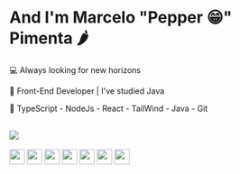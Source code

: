 <h1> And I'm Marcelo "Pepper 😁" Pimenta 🌶️</h1>
<div>
  <p> 💻 Always looking for new horizons </p>
  <p> 🤯 Front-End Developer | I've studied Java</p>
  <p> 📘 TypeScript - NodeJs - React - TailWind - Java - Git </p>
</div>
<br>
<div>
  <img src="https://github-readme-stats.vercel.app/api?username=marcelompimenta&show_icons=true&theme=dracula">
</div>
<br>
<div>
  <img width="27em" src="https://cdn.jsdelivr.net/gh/devicons/devicon/icons/javascript/javascript-original.svg" />
  <img width="27em" src="https://cdn.jsdelivr.net/gh/devicons/devicon/icons/html5/html5-original.svg" /> 
  <img width="27em" src="https://cdn.jsdelivr.net/gh/devicons/devicon/icons/css3/css3-original.svg" />
  <img width="27em" src="https://cdn.jsdelivr.net/gh/devicons/devicon/icons/nodejs/nodejs-original.svg" />
  <img width="27em" src="https://cdn.jsdelivr.net/gh/devicons/devicon/icons/react/react-original.svg" />
  <img width="27em" src="https://cdn.jsdelivr.net/gh/devicons/devicon/icons/git/git-original.svg" />
  <img width="27em" src="https://cdn.jsdelivr.net/gh/devicons/devicon/icons/mongodb/mongodb-original.svg" />
</div>
